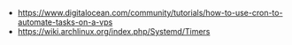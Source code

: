 - https://www.digitalocean.com/community/tutorials/how-to-use-cron-to-automate-tasks-on-a-vps
- https://wiki.archlinux.org/index.php/Systemd/Timers